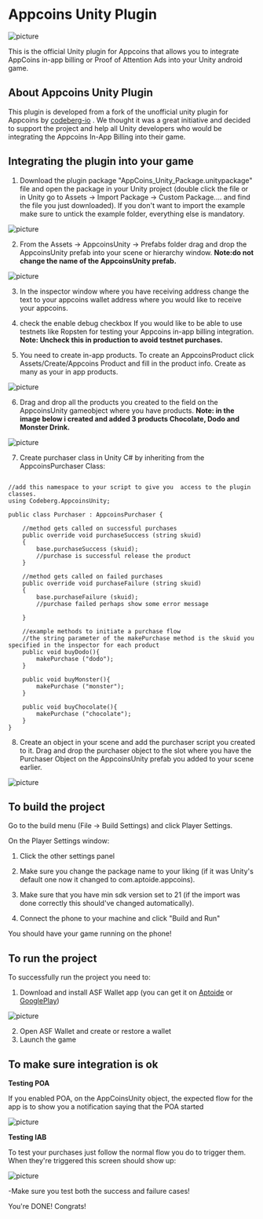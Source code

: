 # Appcoins Unity Plugin

![picture](Screenshots/logos.png)

This is the official Unity plugin for Appcoins that allows you to integrate AppCoins in-app billing or Proof of Attention Ads into your Unity android game.

## About Appcoins Unity Plugin
This plugin is developed from a fork of the unofficial unity plugin for Appcoins by [codeberg-io](https://github.com/codeberg-io/AppcoinsUnityPlugin)
. We thought it was a great initiative and decided to support the project and help all Unity developers who would be integrating the Appcoins In-App Billing into their game.

## Integrating the plugin into your game
1. Download the plugin package "AppCoins_Unity_Package.unitypackage" file and open the package in your Unity project (double click the file or in Unity go to Assets -> Import Package -> Custom Package.... and find the file you just downloaded). If you don't want to import the example make sure to untick the example folder, everything else is mandatory.

![picture](Screenshots/shot2.png)

2. From the Assets -> AppcoinsUnity -> Prefabs folder drag and drop the AppcoinsUnity prefab into your scene or hierarchy window.
**Note:do not change the name of the AppcoinsUnity prefab.**

![picture](Screenshots/shot3.png)

3. In the inspector window where you have receiving address change the text to your appcoins wallet address where you would like to receive your appcoins.

4. check the enable debug checkbox If you would like to be able to use testnets like Ropsten for testing your Appcoins in-app billing integration.
**Note: Uncheck this in production to avoid testnet purchases.**

5. You need to create in-app products.
To create an AppcoinsProduct click Assets/Create/Appcoins Product and fill in the product info. Create as many as your in app products.

![picture](Screenshots/shot4.png)

6. Drag and drop all the products you created to the field on the AppcoinsUnity gameobject where you have products.
**Note: in the image below i created and added 3 products Chocolate, Dodo and Monster Drink.**

![picture](Screenshots/shot5.png)

7. Create purchaser class in Unity C# by inheriting from the AppcoinsPurchaser Class:

```

//add this namespace to your script to give you  access to the plugin classes.
using Codeberg.AppcoinsUnity;

public class Purchaser : AppcoinsPurchaser {

	//method gets called on successful purchases
	public override void purchaseSuccess (string skuid)
	{
		base.purchaseSuccess (skuid);
		//purchase is successful release the product
	}

	//method gets called on failed purchases
	public override void purchaseFailure (string skuid)
	{
		base.purchaseFailure (skuid);
		//purchase failed perhaps show some error message

	}

	//example methods to initiate a purchase flow
	//the string parameter of the makePurchase method is the skuid you specified in the inspector for each product
	public void buyDodo(){
		makePurchase ("dodo");
	}

	public void buyMonster(){
		makePurchase ("monster");
	}

	public void buyChocolate(){
		makePurchase ("chocolate");
	}
}
```

8. Create an object in your scene and add the purchaser script you created to it. Drag and drop the purchaser object to the slot where you have the Purchaser Object on the AppcoinsUnity prefab you added to your scene earlier.

![picture](Screenshots/shot6.png)

## To build the project
Go to the build menu (File -> Build Settings) and click Player Settings.

On the Player Settings window:
1. Click the other settings panel

2. Make sure you change the package name to your liking (if it was Unity's default one now it changed to com.aptoide.appcoins).

3. Make sure that you have min sdk version set to 21 (if the import was done correctly this should've changed automatically).
4. Connect the phone to your machine and click "Build and Run"

You should have your game running on the phone!

## To run the project
To successfully run the project you need to:
1. Download and install ASF Wallet app (you can get it on [Aptoide](https://asf-wallet-app-store-foundation.en.aptoide.com/?store_name=asf-store) or [GooglePlay](https://play.google.com/store/apps/details?id=com.asfoundation.wallet))

![picture](Screenshots/asfIcon.png)

2. Open ASF Wallet and create or restore a wallet
3. Launch the game

## To make sure integration is ok
**Testing POA**

If you enabled POA, on the AppCoinsUnity object, the expected flow for the app is to show you a notification saying that the POA started

![picture](Screenshots/POA.png)

**Testing IAB**

To test your purchases just follow the normal flow you do to trigger them. When they're triggered this screen should show up:

![picture](https://www.appstorefoundation.org/img/image-howto-donate.gif)

-Make sure you test both the success and failure cases!

You're DONE! Congrats!
